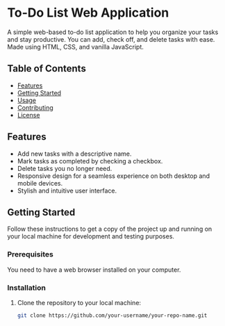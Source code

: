 # To-Do List Web Application

A simple web-based to-do list application to help you organize your tasks and stay productive. You can add, check off, and delete tasks with ease. Made using HTML, CSS, and vanilla JavaScript.

## Table of Contents

- [Features](#features)
- [Getting Started](#getting-started)
- [Usage](#usage)
- [Contributing](#contributing)
- [License](#license)

## Features

- Add new tasks with a descriptive name.
- Mark tasks as completed by checking a checkbox.
- Delete tasks you no longer need.
- Responsive design for a seamless experience on both desktop and mobile devices.
- Stylish and intuitive user interface.

## Getting Started

Follow these instructions to get a copy of the project up and running on your local machine for development and testing purposes.

### Prerequisites

You need to have a web browser installed on your computer.

### Installation

1. Clone the repository to your local machine:

   ```bash
   git clone https://github.com/your-username/your-repo-name.git
